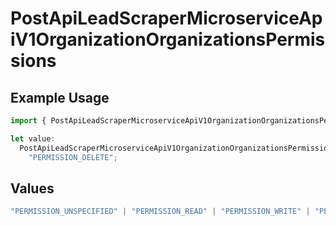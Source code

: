 # PostApiLeadScraperMicroserviceApiV1OrganizationOrganizationsPermissions

## Example Usage

```typescript
import { PostApiLeadScraperMicroserviceApiV1OrganizationOrganizationsPermissions } from "oppulence-backend-sdk/models/operations";

let value:
  PostApiLeadScraperMicroserviceApiV1OrganizationOrganizationsPermissions =
    "PERMISSION_DELETE";
```

## Values

```typescript
"PERMISSION_UNSPECIFIED" | "PERMISSION_READ" | "PERMISSION_WRITE" | "PERMISSION_DELETE" | "PERMISSION_MANAGE_USERS" | "PERMISSION_MANAGE_BILLING" | "PERMISSION_VIEW_ANALYTICS" | "PERMISSION_MANAGE_WORKFLOWS"
```
